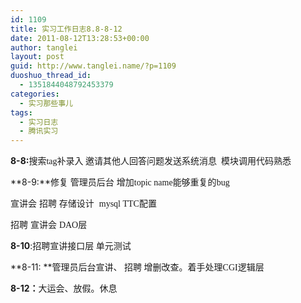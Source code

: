 ```yaml
---
id: 1109
title: 实习工作日志8.8-8-12
date: 2011-08-12T13:28:53+00:00
author: tanglei
layout: post
guid: http://www.tanglei.name/?p=1109
duoshuo_thread_id:
  - 1351844048792453379
categories:
  - 实习那些事儿
tags:
  - 实习日志
  - 腾讯实习
---
```

**8-8:**<span style="font-family: 宋体;">搜索</span><span style="font-family: 'Times New Roman';">tag</span><span style="font-family: 宋体;">补录入 邀请其他人回答问题发送系统消息  模块调用代码熟悉</span>

**8-9:**修复 管理员后台 增加<span style="font-family: 'Times New Roman';">topic name</span><span style="font-family: 宋体;">能够重复的</span><span style="font-family: 'Times New Roman';">bug</span>

宣讲会 招聘 存储设计  <span style="font-family: 'Times New Roman';">mysql TTC</span><span style="font-family: 宋体;">配置 </span>

招聘 宣讲会 <span style="font-family: 'Times New Roman';">DAO</span><span style="font-family: 宋体;">层</span>

**8-10**:<span style="font-family: 宋体;">招聘宣讲接口层 单元测试</span>

**8-11: **<span style="font-family: 宋体;">管理员后台宣讲、 招聘 增删改查。着手处理</span><span style="font-family: 'Times New Roman';">CGI</span><span style="font-family: 宋体;">逻辑层</span>

**8-12**<span style="font-family: 宋体;"><strong>：</strong>大运会、放假。休息</span>
